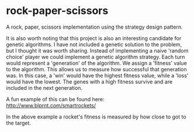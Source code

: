 # rock-paper-scissors
A rock, paper, scissors implementation using the strategy design pattern.

It is also worth noting that this project is also an interesting candidate for genetic algorithms. I have not included a genetic solution to the problem, but I thought it was worth sharing. Instead of implementing a naive 'random choice' player we could implement a genetic algorithm strategy. Each turn would represent a 'generation' of the algorithm. We assign a 'fitness' value to the algorithm. This allows us to measure how successful that generation was. In this case, a 'win' would have the highest fitness value, while a 'loss' would have the lowest. The genes with a high fitness survive and are included in the next generation.

A fun example of this can be found here: http://www.blprnt.com/smartrockets/

In the above example a rocket's fitness is measured by how close to got to the target.
